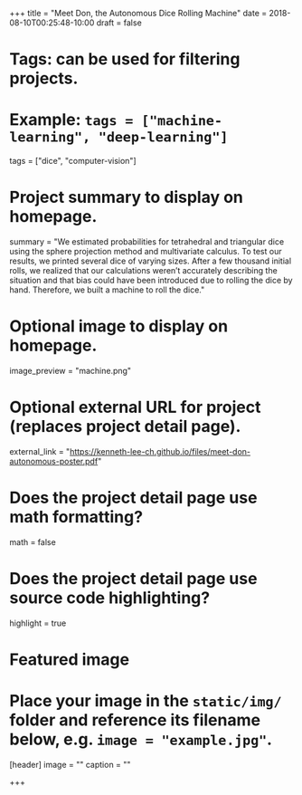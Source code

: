 +++
title = "Meet Don, the Autonomous Dice Rolling Machine"
date = 2018-08-10T00:25:48-10:00
draft = false

# Tags: can be used for filtering projects.
# Example: `tags = ["machine-learning", "deep-learning"]`
tags = ["dice", "computer-vision"]

# Project summary to display on homepage.
summary = "We estimated probabilities for tetrahedral and triangular dice using the sphere projection method and multivariate calculus. To test our results, we printed several dice of varying sizes. After a few thousand initial rolls, we realized that our calculations weren’t accurately describing the situation and that bias could have been introduced due to rolling the dice by hand. Therefore, we built a machine to roll the dice."

# Optional image to display on homepage.
image_preview = "machine.png"

# Optional external URL for project (replaces project detail page).
external_link = "https://kenneth-lee-ch.github.io/files/meet-don-autonomous-poster.pdf"

# Does the project detail page use math formatting?
math = false

# Does the project detail page use source code highlighting?
highlight = true

# Featured image
# Place your image in the `static/img/` folder and reference its filename below, e.g. `image = "example.jpg"`.
[header]
image = ""
caption = ""

+++
